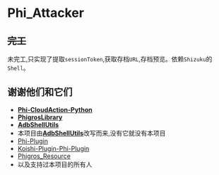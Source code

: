 # Phi_Attacker

## ~~完工~~
未完工,只实现了提取`sessionToken`,获取存档`URL`,存档预览。依赖`Shizuku`的`Shell`。

## 谢谢他们和它们
- [**Phi-CloudAction-Python**](https://github.com/wms26/Phi-CloudAction-python)
- [**PhigrosLibrary**](https://github.com/7aGiven/PhigrosLibrary)
- [**AdbShellUtils**](https://github.com/xxinPro/AdbShellUtils)
- 本项目由[**AdbShellUtils**](https://github.com/xxinPro/AdbShellUtils)改写而来,没有它就没有本项目
- [Phi-Plugin](https://github.com/Catrong/phi-plugin)
- [Koishi-Plugin-Phi-Plugin](https://github.com/Catrong/phi-plugin-koishi)
- [Phigros_Resource](https://github.com/7aGiven/Phigros_Resource)
- 以及支持过本项目的所有人
